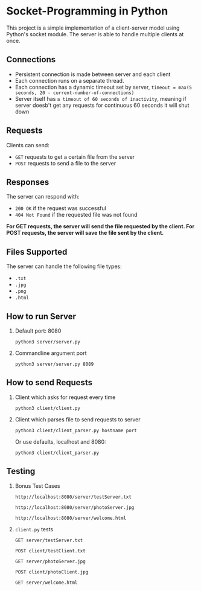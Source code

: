 # Socket-Programming in Python

This project is a simple implementation of a client-server model using Python's socket module. The server is able to handle multiple clients at once. 

## Connections
- Persistent connection is made between server and each client
- Each connection runs on a separate thread.
- Each connection has a dynamic timeout set by server, `timeout = max(5 seconds, 20 - current-number-of-connections)`
- Server itself has `a timeout of 60 seconds of inactivity`, meaning if server doesb't get any requests for continuous 60 seconds it will shut down

## Requests
Clients can send:
- `GET` requests to get a certain file from the server
- `POST` requests to send a file to the server
## Responses
The server can respond with:
- `200 OK` if the request was successful
- `404 Not Found` if the requested file was not found

**For GET requests, the server will send the file requested by the client. 
For POST requests, the server will save the file sent by the client.**

## Files Supported 
The server can handle the following file types:
- `.txt`
- `.jpg`
- `.png`
- `.html`

## How to run Server
1. Default port: 8080
    ```
    python3 server/server.py
    ```
2. Commandline argument port
    ```
    python3 server/server.py 8089
    ```

## How to send Requests
1. Client which asks for request every time
    ```
    python3 client/client.py 
    ```
2. Client which parses file to send requests to server
    ```
    python3 client/client_parser.py hostname port
    ```
    Or use defaults, localhost and 8080:
    ```
    python3 client/client_parser.py
    ```
    
## Testing
 1. Bonus Test Cases
    ```
    http://localhost:8080/server/testServer.txt
    ```
    ```
    http://localhost:8080/server/photoServer.jpg
    ```
    ```
    http://localhost:8080/server/welcome.html
    ```
2. `client.py` tests
    ```
    GET server/testServer.txt
    ```
    ```
    POST client/testClient.txt
    ```
    ```
    GET server/photoServer.jpg
    ```
    ```
    POST client/photoClient.jpg
    ```
    ```
    GET server/welcome.html
    ```